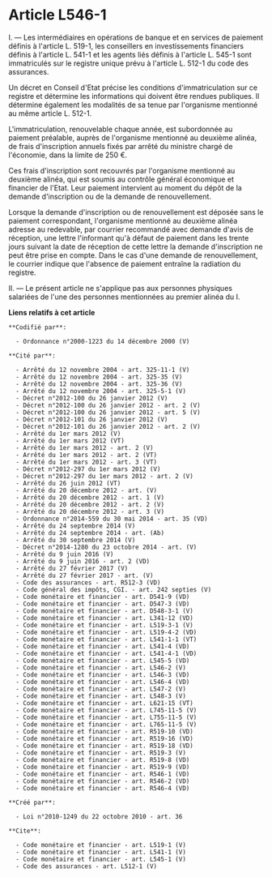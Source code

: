 # Article L546-1

I. ― Les intermédiaires en opérations de banque et en services de paiement définis à l'article L. 519-1, les conseillers en
investissements financiers définis à l'article L. 541-1 et les agents liés définis à l'article L. 545-1 sont immatriculés sur
le registre unique prévu à l'article L. 512-1 du code des assurances. 

Un décret en Conseil d'Etat précise les conditions d'immatriculation sur ce registre et détermine les informations qui
doivent être rendues publiques. Il détermine également les modalités de sa tenue par l'organisme mentionné au même article L.
512-1. 

L'immatriculation, renouvelable chaque année, est subordonnée au paiement préalable, auprès de l'organisme mentionné au
deuxième alinéa, de frais d'inscription annuels fixés par arrêté du ministre chargé de l'économie, dans la limite de 250 €. 

Ces frais d'inscription sont recouvrés par l'organisme mentionné au deuxième alinéa, qui est soumis au contrôle général
économique et financier de l'Etat. Leur paiement intervient au moment du dépôt de la demande d'inscription ou de la demande
de renouvellement. 

Lorsque la demande d'inscription ou de renouvellement est déposée sans le paiement correspondant, l'organisme mentionné au
deuxième alinéa adresse au redevable, par courrier recommandé avec demande d'avis de réception, une lettre l'informant qu'à
défaut de paiement dans les trente jours suivant la date de réception de cette lettre la demande d'inscription ne peut être
prise en compte. Dans le cas d'une demande de renouvellement, le courrier indique que l'absence de paiement entraîne la
radiation du registre. 

II. ― Le présent article ne s'applique pas aux personnes physiques salariées de l'une des personnes mentionnées au premier
alinéa du I.

**Liens relatifs à cet article**

	**Codifié par**:

	  - Ordonnance n°2000-1223 du 14 décembre 2000 (V)

	**Cité par**:

	  - Arrêté du 12 novembre 2004 - art. 325-11-1 (V)
	  - Arrêté du 12 novembre 2004 - art. 325-35 (V)
	  - Arrêté du 12 novembre 2004 - art. 325-36 (V)
	  - Arrêté du 12 novembre 2004 - art. 325-5-1 (V)
	  - Décret n°2012-100 du 26 janvier 2012 (V)
	  - Décret n°2012-100 du 26 janvier 2012 - art. 2 (V)
	  - Décret n°2012-100 du 26 janvier 2012 - art. 5 (V)
	  - Décret n°2012-101 du 26 janvier 2012 (V)
	  - Décret n°2012-101 du 26 janvier 2012 - art. 2 (V)
	  - Arrêté du 1er mars 2012 (V)
	  - Arrêté du 1er mars 2012 (VT)
	  - Arrêté du 1er mars 2012 - art. 2 (V)
	  - Arrêté du 1er mars 2012 - art. 2 (VT)
	  - Arrêté du 1er mars 2012 - art. 3 (VT)
	  - Décret n°2012-297 du 1er mars 2012 (V)
	  - Décret n°2012-297 du 1er mars 2012 - art. 2 (V)
	  - Arrêté du 26 juin 2012 (VT)
	  - Arrêté du 20 décembre 2012 - art. (V)
	  - Arrêté du 20 décembre 2012 - art. 1 (V)
	  - Arrêté du 20 décembre 2012 - art. 2 (V)
	  - Arrêté du 20 décembre 2012 - art. 3 (V)
	  - Ordonnance n°2014-559 du 30 mai 2014 - art. 35 (VD)
	  - Arrêté du 24 septembre 2014 (V)
	  - Arrêté du 24 septembre 2014 - art. (Ab)
	  - Arrêté du 30 septembre 2014 (V)
	  - Décret n°2014-1280 du 23 octobre 2014 - art. (V)
	  - Arrêté du 9 juin 2016 (V)
	  - Arrêté du 9 juin 2016 - art. 2 (VD)
	  - Arrêté du 27 février 2017 (V)
	  - Arrêté du 27 février 2017 - art. (V)
	  - Code des assurances - art. R512-3 (VD)
	  - Code général des impôts, CGI. - art. 242 septies (V)
	  - Code monétaire et financier - art. D541-9 (VD)
	  - Code monétaire et financier - art. D547-3 (VD)
	  - Code monétaire et financier - art. D548-3-1 (V)
	  - Code monétaire et financier - art. L341-12 (VD)
	  - Code monétaire et financier - art. L519-3-1 (V)
	  - Code monétaire et financier - art. L519-4-2 (VD)
	  - Code monétaire et financier - art. L541-1-1 (VT)
	  - Code monétaire et financier - art. L541-4 (VD)
	  - Code monétaire et financier - art. L541-4-1 (VD)
	  - Code monétaire et financier - art. L545-5 (VD)
	  - Code monétaire et financier - art. L546-2 (V)
	  - Code monétaire et financier - art. L546-3 (VD)
	  - Code monétaire et financier - art. L546-4 (VD)
	  - Code monétaire et financier - art. L547-2 (V)
	  - Code monétaire et financier - art. L548-3 (V)
	  - Code monétaire et financier - art. L621-15 (VT)
	  - Code monétaire et financier - art. L745-11-5 (V)
	  - Code monétaire et financier - art. L755-11-5 (V)
	  - Code monétaire et financier - art. L765-11-5 (V)
	  - Code monétaire et financier - art. R519-10 (VD)
	  - Code monétaire et financier - art. R519-16 (VD)
	  - Code monétaire et financier - art. R519-18 (VD)
	  - Code monétaire et financier - art. R519-3 (V)
	  - Code monétaire et financier - art. R519-8 (VD)
	  - Code monétaire et financier - art. R519-9 (VD)
	  - Code monétaire et financier - art. R546-1 (VD)
	  - Code monétaire et financier - art. R546-2 (VD)
	  - Code monétaire et financier - art. R546-4 (VD)

	**Créé par**:

	  - Loi n°2010-1249 du 22 octobre 2010 - art. 36

	**Cite**:

	  - Code monétaire et financier - art. L519-1 (V)
	  - Code monétaire et financier - art. L541-1 (V)
	  - Code monétaire et financier - art. L545-1 (V)
	  - Code des assurances - art. L512-1 (V)
